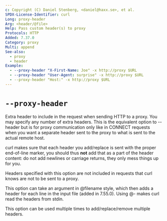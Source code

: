 ```yaml
---
c: Copyright (C) Daniel Stenberg, <daniel@haxx.se>, et al.
SPDX-License-Identifier: curl
Long: proxy-header
Arg: <header/@file>
Help: Pass custom header(s) to proxy
Protocols: HTTP
Added: 7.37.0
Category: proxy
Multi: append
See-also:
  - proxy
  - header
Example:
  - --proxy-header "X-First-Name: Joe" -x http://proxy $URL
  - --proxy-header "User-Agent: surprise" -x http://proxy $URL
  - --proxy-header "Host:" -x http://proxy $URL
---
```


# `--proxy-header`

Extra header to include in the request when sending HTTP to a proxy. You may
specify any number of extra headers. This is the equivalent option to --header
but is for proxy communication only like in CONNECT requests when you want a
separate header sent to the proxy to what is sent to the actual remote host.

curl makes sure that each header you add/replace is sent with the proper
end-of-line marker, you should thus **not** add that as a part of the header
content: do not add newlines or carriage returns, they only mess things up for
you.

Headers specified with this option are not included in requests that curl
knows are not to be sent to a proxy.

This option can take an argument in @filename style, which then adds a header
for each line in the input file (added in 7.55.0). Using @- makes curl read
the headers from stdin.

This option can be used multiple times to add/replace/remove multiple headers.
